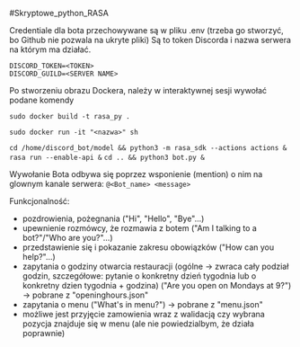 #Skryptowe_python_RASA

Credentiale dla bota przechowywane są w pliku .env (trzeba go stworzyć, bo Github nie pozwala na ukryte pliki)
Są to  token Discorda i nazwa serwera na którym ma działać.

`DISCORD_TOKEN=<TOKEN>  `   
`DISCORD_GUILD=<SERVER NAME>`

Po stworzeniu obrazu Dockera, należy w interaktywnej sesji wywołać podane komendy

`sudo docker build -t rasa_py .`

`sudo docker run -it "<nazwa>" sh`

`cd /home/discord_bot/model && python3 -m rasa_sdk --actions actions &`
`rasa run --enable-api &`
`cd .. && python3 bot.py &`

  
Wywołanie Bota odbywa się poprzez wsponienie (mention) o nim na glownym kanale serwera:
	`@<Bot_name> <message> `

  
  Funkcjonalność:
 - pozdrowienia, pożegnania ("Hi", "Hello", "Bye"...)
 - upewnienie rozmówcy, że rozmawia z botem ("Am I talking to a bot?"/"Who are you?"...)
 - przedstawienie się i pokazanie zakresu obowiązków ("How can you help?"...)
 - zapytania o godziny otwarcia restauracji (ogólne -> zwraca cały podział godzin, szczegółowe: pytanie o konkretny dzień tygodnia lub o konkretny dzien tygodnia + godzina) ("Are you open on Mondays at 9?") -> pobrane z "openinghours.json"
 - zapytania o menu ("What's in menu?") -> pobrane z "menu.json"
 - możliwe jest przyjęcie zamowienia wraz z walidacją czy wybrana pozycja znajduje się w menu (ale nie powiedzialbym, że działa poprawnie)
